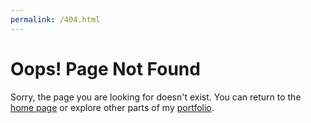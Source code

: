 ```yaml
---
permalink: /404.html
---
```


# Oops! Page Not Found

Sorry, the page you are looking for doesn't exist. You can return to the [home page](/index.md) or explore other parts of my [portfolio](./projects.md).
